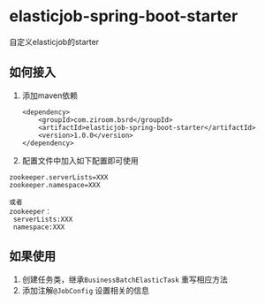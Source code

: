 # elasticjob-spring-boot-starter
自定义elasticjob的starter

## 如何接入
1. 添加maven依赖

    ```
    <dependency>
        <groupId>com.ziroom.bsrd</groupId>
        <artifactId>elasticjob-spring-boot-starter</artifactId>
        <version>1.0.0</version>
    </dependency>

    ```

2. 配置文件中加入如下配置即可使用

 ```
zookeeper.serverLists=XXX
zookeeper.namespace=XXX

或者
zookeeper：
  serverLists:XXX
  namespace:XXX
 ```
 ## 如果使用
 1. 创建任务类，继承`BusinessBatchElasticTask` 重写相应方法
 2. 添加注解`@JobConfig` 设置相关的信息